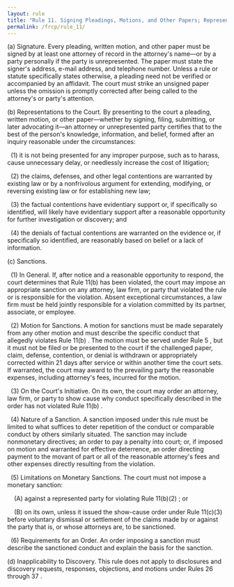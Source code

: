 ```yaml
---
layout: rule
title: "Rule 11. Signing Pleadings, Motions, and Other Papers; Representations to the Court; Sanctions"
permalink: /frcp/rule_11/
---
```


(a) Signature. Every pleading, written motion, and other paper must be signed by at least one attorney of record in the attorney's name—or by a party personally if the party is unrepresented. The paper must state the signer's address, e-mail address, and telephone number. Unless a rule or statute specifically states otherwise, a pleading need not be verified or accompanied by an affidavit. The court must strike an unsigned paper unless the omission is promptly corrected after being called to the attorney's or party's attention.


(b) Representations to the Court. By presenting to the court a pleading, written motion, or other paper—whether by signing, filing, submitting, or later advocating it—an attorney or unrepresented party certifies that to the best of the person's knowledge, information, and belief, formed after an inquiry reasonable under the circumstances:


&nbsp;&nbsp;(1) it is not being presented for any improper purpose, such as to harass, cause unnecessary delay, or needlessly increase the cost of litigation;


&nbsp;&nbsp;(2) the claims, defenses, and other legal contentions are warranted by existing law or by a nonfrivolous argument for extending, modifying, or reversing existing law or for establishing new law;


&nbsp;&nbsp;(3) the factual contentions have evidentiary support or, if specifically so identified, will likely have evidentiary support after a reasonable opportunity for further investigation or discovery; and


&nbsp;&nbsp;(4) the denials of factual contentions are warranted on the evidence or, if specifically so identified, are reasonably based on belief or a lack of information.


(c) Sanctions.


&nbsp;&nbsp;(1) In General. If, after notice and a reasonable opportunity to respond, the court determines that Rule 11(b) has been violated, the court may impose an appropriate sanction on any attorney, law firm, or party that violated the rule or is responsible for the violation. Absent exceptional circumstances, a law firm must be held jointly responsible for a violation committed by its partner, associate, or employee.


&nbsp;&nbsp;(2) Motion for Sanctions. A motion for sanctions must be made separately from any other motion and must describe the specific conduct that allegedly violates Rule 11(b) . The motion must be served under Rule 5 , but it must not be filed or be presented to the court if the challenged paper, claim, defense, contention, or denial is withdrawn or appropriately corrected within 21 days after service or within another time the court sets. If warranted, the court may award to the prevailing party the reasonable expenses, including attorney's fees, incurred for the motion.


&nbsp;&nbsp;(3) On the Court's Initiative. On its own, the court may order an attorney, law firm, or party to show cause why conduct specifically described in the order has not violated Rule 11(b) .


&nbsp;&nbsp;(4) Nature of a Sanction. A sanction imposed under this rule must be limited to what suffices to deter repetition of the conduct or comparable conduct by others similarly situated. The sanction may include nonmonetary directives; an order to pay a penalty into court; or, if imposed on motion and warranted for effective deterrence, an order directing payment to the movant of part or all of the reasonable attorney's fees and other expenses directly resulting from the violation.


&nbsp;&nbsp;(5) Limitations on Monetary Sanctions. The court must not impose a monetary sanction:


&nbsp;&nbsp;&nbsp;&nbsp;(A) against a represented party for violating Rule 11(b)(2) ; or


&nbsp;&nbsp;&nbsp;&nbsp;(B) on its own, unless it issued the show-cause order under Rule 11(c)(3) before voluntary dismissal or settlement of the claims made by or against the party that is, or whose attorneys are, to be sanctioned.


&nbsp;&nbsp;(6) Requirements for an Order. An order imposing a sanction must describe the sanctioned conduct and explain the basis for the sanction.


(d) Inapplicability to Discovery. This rule does not apply to disclosures and discovery requests, responses, objections, and motions under Rules 26 through 37 .
